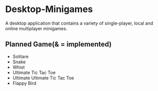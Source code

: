 # Desktop-Minigames
A desktop application that contains a variety of single-player, local and online multiplayer minigames.
## Planned Game(& = implemented)
- Solitare
- Snake
- Whist
- Ultimate Tic Tac Toe
- Ultimate Ultimate Tic Tac Toe
- Flappy Bird
